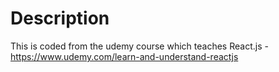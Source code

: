 # Description

This is coded from the udemy course which teaches React.js - https://www.udemy.com/learn-and-understand-reactjs